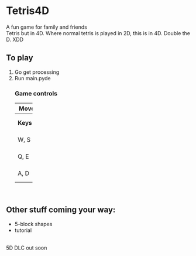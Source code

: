 <h1>Tetris4D</h1>
A fun game for family and friends
</br>
Tetris but in 4D. Where normal tetris is played in 2D, this is in 4D. Double the D. XDD 
</br>

<h2>To play</h2>
<ol>
  <li>Go get processing</li>
  <li>Run main.pyde</li>

<h3>Game controls</h3>
<table style="Width:10%">
  <tr>
    <th colspan='2'>Movement</th>
    <th colspan='4'>Rotation</th>
  </tr>
  <tr>
    <th>Keys</th>
    <th>Axis</th>
    <th>Keys</th>
    <th>Rotation plane</th>
    <th>Keys</th>
    <th>Rotation plane</th>
  </tr>
  <tr>
    <td>W, S</td>
    <td>Z-axis</td>
    <td>R, F</td>
    <td>X-U plane</td>
    <td>T, G</td>
    <td>Y-U plane</td>
  </tr>
  <tr>
    <td>Q, E</td>
    <td>Y-axis</td>
    <td>Y, H</td>
    <td>Z-U plane</td>
    <td>U, J</td>
    <td>X-Z plane</td>
  </tr>
  <tr>
    <td>A, D</td>
    <td>X-axis</td>
    <td>I, K</td>
    <td>X-Y plane</td>
    <td>O, L</td>
    <td>Y-Z plane</td>
  </tr>
</table>
</ol>
</br>
<h2>Other stuff coming your way:</h2>
<ul>
  <li>5-block shapes</li>
  <li>tutorial</li>
</ul>
</br>
5D DLC out soon
